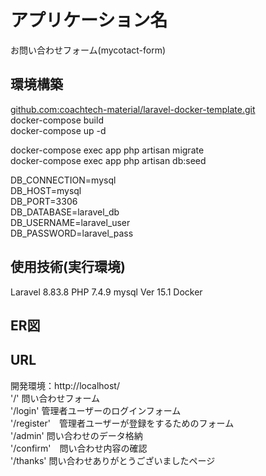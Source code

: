 # アプリケーション名
お問い合わせフォーム(mycotact-form)
## 環境構築
[github.com:coachtech-material/laravel-docker-template.git ](https://github.com/coachtech-material/laravel-docker-template)   
docker-compose build  
docker-compose up -d  

docker-compose exec app php artisan migrate  
docker-compose exec app php artisan db:seed  

DB_CONNECTION=mysql  
DB_HOST=mysql  
DB_PORT=3306  
DB_DATABASE=laravel_db  
DB_USERNAME=laravel_user  
DB_PASSWORD=laravel_pass  
## 使用技術(実行環境)
Laravel 8.83.8
PHP 7.4.9
mysql  Ver 15.1 
Docker
## ER図

## URL
開発環境：http://localhost/  
'/' 問い合わせフォーム  
'/login' 管理者ユーザーのログインフォーム  
'/register'　管理者ユーザーが登録をするためのフォーム  
'/admin' 問い合わせのデータ格納  
'/confirm'　問い合わせ内容の確認  
'/thanks' 問い合わせありがとうございましたページ  
